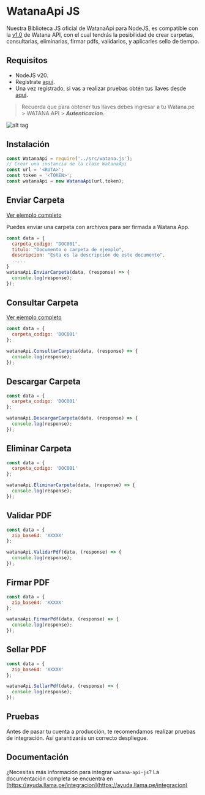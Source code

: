 # WatanaApi JS


Nuestra Biblioteca JS oficial de WatanaApi para NodeJS, es compatible con la [v1.0](https://ayuda.llama.pe/integracion/) de Watana API, con el cual tendrás la posibilidad de crear carpetas, consultarlas, eliminarlas, firmar pdfs, validarlos, y aplicarles sello de tiempo.


## Requisitos 

* NodeJS v20.
* Registrate [aquí](https://watana.pe/registro).
* Una vez registrado, si vas a realizar pruebas obtén tus llaves desde [aquí](https://watana.pe/auths).

> Recuerda que para obtener tus llaves debes ingresar a tu Watana.pe > WATANA API > ***Autenticacion***.

![alt tag](https://i.imgur.com/6i1moyJ.png)



## Instalación

```js
const WatanaApi = require('../src/watana.js');
// Crear una instancia de la clase WatanaApi
const url = '<RUTA>';
const token = '<TOKEN>';
const watanaApi = new WatanaApi(url,token);

```

## Enviar Carpeta

[Ver ejemplo completo](/examples/enviar_carpeta.js)

Puedes enviar una carpeta con archivos para ser firmada a Watana App.

```js
const data = {
  carpeta_codigo: "DOC001",
  titulo: "Documento o carpeta de ejemplo",
  descripcion: "Esta es la descripción de este documento",
  .....
}
watanaApi.EnviarCarpeta(data, (response) => {
  console.log(response);
});
```

## Consultar Carpeta

[Ver ejemplo completo](/examples/consultar_carpeta.js)

```js
const data = {
  carpeta_codigo: 'DOC001'
};

watanaApi.ConsultarCarpeta(data, (response) => {
  console.log(response);
});

```

## Descargar Carpeta

```js
const data = {
  carpeta_codigo: 'DOC001'
};

watanaApi.DescargarCarpeta(data, (response) => {
  console.log(response);
});
```

## Eliminar Carpeta

```js
const data = {
  carpeta_codigo: 'DOC001'
};

watanaApi.EliminarCarpeta(data, (response) => {
  console.log(response);
});
```

## Validar PDF

```js
const data = {
  zip_base64: 'XXXXX'
};

watanaApi.ValidarPdf(data, (response) => {
  console.log(response);
});
```

## Firmar PDF

```js
const data = {
  zip_base64: 'XXXXX'
};

watanaApi.FirmarPdf(data, (response) => {
  console.log(response);
});
```

## Sellar PDF

```js
const data = {
  zip_base64: 'XXXXX'
};

watanaApi.SellarPdf(data, (response) => {
  console.log(response);
});
```
    
## Pruebas

Antes de pasar tu cuenta a producción, te recomendamos realizar pruebas de integración. Así garantizarás un correcto despliegue.



## Documentación
¿Necesitas más información para integrar `watana-api-js`? La documentación completa se encuentra en [https://ayuda.llama.pe/integracion](https://ayuda.llama.pe/integracion)


